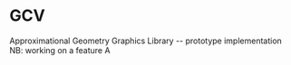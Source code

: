 # GCV
Approximational Geometry Graphics Library
-- prototype implementation
NB: working on a feature A
